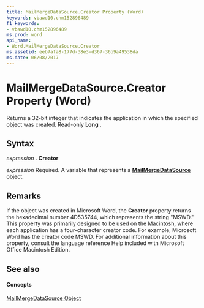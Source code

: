 ```yaml
---
title: MailMergeDataSource.Creator Property (Word)
keywords: vbawd10.chm152896489
f1_keywords:
- vbawd10.chm152896489
ms.prod: word
api_name:
- Word.MailMergeDataSource.Creator
ms.assetid: eeb7afa8-177d-38e3-d367-36b9a49538da
ms.date: 06/08/2017
---
```



# MailMergeDataSource.Creator Property (Word)

Returns a 32-bit integer that indicates the application in which the specified object was created. Read-only  **Long** .


## Syntax

 _expression_ . **Creator**

 _expression_ Required. A variable that represents a **[MailMergeDataSource](Word.MailMergeDataSource.md)** object.


## Remarks

If the object was created in Microsoft Word, the  **Creator** property returns the hexadecimal number 4D535744, which represents the string "MSWD." This property was primarily designed to be used on the Macintosh, where each application has a four-character creator code. For example, Microsoft Word has the creator code MSWD. For additional information about this property, consult the language reference Help included with Microsoft Office Macintosh Edition.


## See also


#### Concepts


[MailMergeDataSource Object](Word.MailMergeDataSource.md)

